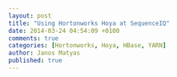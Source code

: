 ```yaml
---
layout: post
title: "Using Hortonworks Hoya at SequenceIQ"
date: 2014-03-24 04:54:09 +0100
comments: true
categories: [Hortonworks, Hoya, HBase, YARN]
author: Janos Matyas
published: true
---
```

